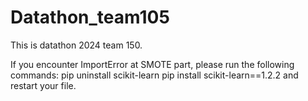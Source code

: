 # Datathon_team105

This is datathon 2024 team 150.

If you encounter ImportError at SMOTE part, please run the following commands:
pip uninstall scikit-learn
pip install scikit-learn==1.2.2
and restart your file.
